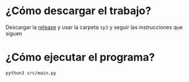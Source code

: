 # ¿Cómo descargar el trabajo?

Descargar la [release](https://github.com/ilitteri/7529-TDA-1/releases/tag/v1.0) y usar la carpeta `tp3` y seguir las instrucciones que siguen

# ¿Cómo ejecutar el programa?

```bash
python3 src/main.py
```